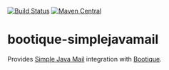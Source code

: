 <!--
  Licensed to ObjectStyle LLC under one
  or more contributor license agreements.  See the NOTICE file
  distributed with this work for additional information
  regarding copyright ownership.  The ObjectStyle LLC licenses
  this file to you under the Apache License, Version 2.0 (the
  "License"); you may not use this file except in compliance
  with the License.  You may obtain a copy of the License at

    http://www.apache.org/licenses/LICENSE-2.0

  Unless required by applicable law or agreed to in writing,
  software distributed under the License is distributed on an
  "AS IS" BASIS, WITHOUT WARRANTIES OR CONDITIONS OF ANY
  KIND, either express or implied.  See the License for the
  specific language governing permissions and limitations
  under the License.
  -->

[![Build Status](https://travis-ci.org/bootique/bootique-simplejavamail.svg)](https://travis-ci.org/bootique/bootique-simplejavamail)
[![Maven Central](https://img.shields.io/maven-central/v/io.bootique.simplejavamail/bootique-simplejavamail.svg?colorB=brightgreen)](https://search.maven.org/artifact/io.bootique.simplejavamail/bootique-simplejavamail/)

# bootique-simplejavamail

Provides [Simple Java Mail](http://www.simplejavamail.org/) integration with [Bootique](https://bootique.io).

